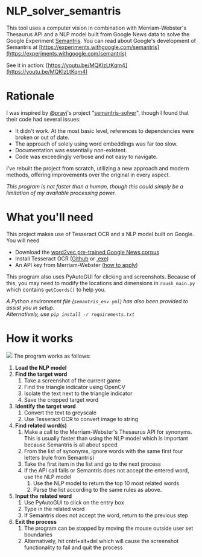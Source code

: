 # NLP_solver_semantris
This tool uses a computer vision in combination with Merriam-Webster's Thesaurus API and a NLP model built from Google News data to solve the Google Experiment [Semantris](https://research.google.com/semantris/). You can read about Google's development of Semantris at [https://experiments.withgoogle.com/semantris](https://experiments.withgoogle.com/semantris)

See it in action: [https://youtu.be/MQKlzLtKqm4](https://youtu.be/MQKlzLtKqm4)

# Rationale
I was inspired by [@pravj](https://github.com/pravj)'s project "[semantris-solver](https://github.com/pravj/semantris-solver)", though I found that their code had several issues:
- It didn't work. At the most basic level, references to dependencies were broken or out of date.
- The approach of solely using word embeddings was far too slow.
- Documentation was essentially non-existent.
- Code was exceedingly verbose and not easy to navigate.

I’ve rebuilt the project from scratch, utilizing a new approach and modern methods, offering improvements over the original in every aspect.

*This program is not faster than a human, though this could simply be a limitation of my available processing power.* 

# What you'll need
This project makes use of Tesseract OCR and a NLP model built on Google. You will need
- Download the [word2vec pre-trained Google News corpus](https://github.com/karoush/NLP_solver_semantris/blob/master/process_graphic.png)
- Install Tesseract OCR ([Github](https://github.com/tesseract-ocr/tesseract) or [.exe](https://sourceforge.net/projects/tesseract-ocr/files/latest/download))
- An API key from Merriam-Webster ([how to apply](https://dictionaryapi.com/))

This program also uses PyAutoGUI for clicking and screenshots. Because of this, you may need to modify the locations and dimensions in ```roush_main.py``` which contains ```getCoords()``` to help you.

*A Python environment file (```semantris_env.yml```) has also been provided to assist you in setup. 
<br>Alternatively, use ```pip install -r requirements.txt```*

# How it works
![](https://github.com/karoush/NLP_solver_semantris/blob/master/process_graphic.png)
The program works as follows:
1. **Load the NLP model**
2. **Find the target word**
    1. Take a screenshot of the current game
	2. Find the triangle indicator using OpenCV
	3. Isolate the text next to the triangle indicator
	4. Save the cropped target word
3. **Identify the target word**
    1. Convert the text to greyscale
	2. Use Tesseract OCR to convert image to string
4. **Find related word(s)**
    1. Make a call to the Merriam-Webster's Thesaurus API for synonyms. This is usually faster than using the NLP model which is important because Semantris is all about speed.
	2. From the list of synonyms, ignore words with the same first four letters (rule from Semantris)
	3. Take the first item in the list and go to the next process 
	3. If the API call fails or Semantris does not accept the entered word, use the NLP model
	    1. Use the NLP model to return the top 10 most related words
		2. Parse the list according to the same rules as above.
5. **Input the related word**
    1. Use PyAutoGUI to click on the entry box
	2. Type in the related word 
	3. If Semantris does not accept the word, return to the previous step
6. **Exit the process**
    1. The program can be stopped by moving the mouse outside user set boundaries
	2. Alternatively, hit cntrl+alt+del which will cause the screenshot functionality to fail and quit the process
